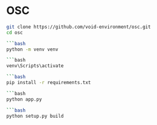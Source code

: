 
# OSC

```bash
git clone https://github.com/void-environment/osc.git
cd osc

```bash
python -m venv venv

```bash
venv\Scripts\activate

```bash
pip install -r requirements.txt

```bash
python app.py

```bash
python setup.py build
